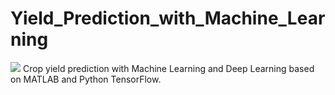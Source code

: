 # Yield_Prediction_with_Machine_Learning
![](https://img.shields.io/badge/License-MPL%202.0-blue)
Crop yield prediction with Machine Learning and Deep Learning based on MATLAB and Python TensorFlow.
